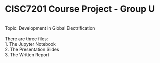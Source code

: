 # CISC7201 Course Project - Group U  
<br> Topic: Development in Global Electrification
<br>
<br> There are three files:
<br> 1. The Jupyter Notebook
<br> 2. The Presentation Slides
<br> 3. The Written Report
